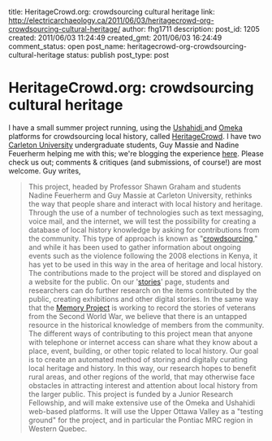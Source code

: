 title: HeritageCrowd.org: crowdsourcing cultural heritage
link: http://electricarchaeology.ca/2011/06/03/heritagecrowd-org-crowdsourcing-cultural-heritage/
author: fhg1711
description: 
post_id: 1205
created: 2011/06/03 11:24:49
created_gmt: 2011/06/03 16:24:49
comment_status: open
post_name: heritagecrowd-org-crowdsourcing-cultural-heritage
status: publish
post_type: post

# HeritageCrowd.org: crowdsourcing cultural heritage

I have a small summer project running, using the [Ushahidi ](http://ushahidi.com)and [Omeka ](http://omeka.org)platforms for crowdsourcing local history, called [HeritageCrowd](http://heritagecrowd.org). I have two [Carleton University](http://carleton.ca) undergraduate students, Guy Massie and Nadine Feuerherm helping me with this; we're blogging the experience [here](http://heritagecrowd.org/journal). Please check us out; comments & critiques (and submissions, of course!) are most welcome. Guy writes, 

> This project, headed by Professor Shawn Graham and students Nadine Feuerherm and Guy Massie at Carleton University, rethinks the way that people share and interact with local history and heritage. Through the use of a number of technologies such as text messaging, voice mail, and the internet, we will test the possibility for creating a database of local history knowledge by asking for contributions from the community. This type of approach is known as "[crowdsourcing](http://en.wikipedia.org/wiki/Crowdsourcing)," and while it has been used to gather information about ongoing events such as the violence following the 2008 elections in Kenya, it has yet to be used in this way in the area of heritage and local history. The contributions made to the project will be stored and displayed on a website for the public. On our '[stories](http://heritagecrowd.org/stories/)' page, students and researchers can do further research on the items contributed by the public, creating exhibitions and other digital stories. In the same way that the [Memory Project](http://www.thememoryproject.com/) is working to record the stories of veterans from the Second World War, we believe that there is an untapped resource in the historical knowledge of members from the community. The different ways of contributing to this project mean that anyone with telephone or internet access can share what they know about a place, event, building, or other topic related to local history. Our goal is to create an automated method of storing and digitally curating local heritage and history. In this way, our research hopes to benefit rural areas, and other regions of the world, that may otherwise face obstacles in attracting interest and attention about local history from the larger public. This project is funded by a Junior Research Fellowship, and will make extensive use of the Omeka and Ushahidi web-based platforms. It will use the Upper Ottawa Valley as a "testing ground" for the project, and in particular the Pontiac MRC region in Western Quebec.